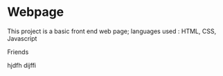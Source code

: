 # Webpage
This project is a basic front end web page; languages used : HTML, CSS, Javascript

  Friends
  
  hjdfh
  dijffi

